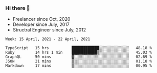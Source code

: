 ### Hi there 👋

- Freelancer since Oct, 2020
- Developer since July, 2017
- Structral Engineer since July, 2012

<!--START_SECTION:waka-->
```text
Week: 15 April, 2021 - 22 April, 2021

TypeScript   15 hrs          ████████████░░░░░░░░░░░░░   48.18 % 
Ruby         14 hrs 1 min    ███████████▒░░░░░░░░░░░░░   45.03 % 
GraphQL      50 mins         ▓░░░░░░░░░░░░░░░░░░░░░░░░   02.69 % 
JSON         21 mins         ▒░░░░░░░░░░░░░░░░░░░░░░░░   01.18 % 
Markdown     17 mins         ▒░░░░░░░░░░░░░░░░░░░░░░░░   00.95 % 
```
<!--END_SECTION:waka-->
